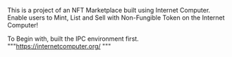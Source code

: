 This is a project of an NFT Marketplace built using Internet Computer. Enable users to Mint, List and Sell with Non-Fungible Token on the Internet Computer!

To Begin with, built the IPC environment first.
"""https://internetcomputer.org/ """

